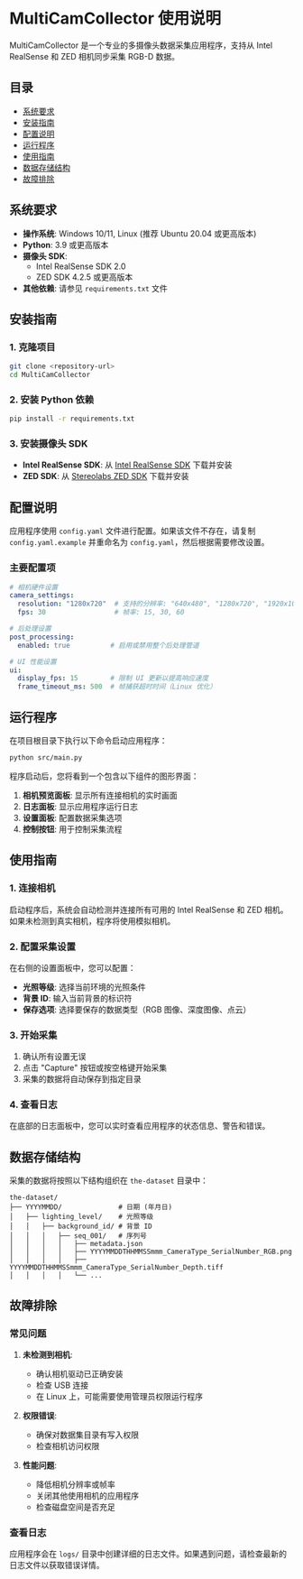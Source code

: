 # MultiCamCollector 使用说明

MultiCamCollector 是一个专业的多摄像头数据采集应用程序，支持从 Intel RealSense 和 ZED 相机同步采集 RGB-D 数据。

## 目录

- [系统要求](#系统要求)
- [安装指南](#安装指南)
- [配置说明](#配置说明)
- [运行程序](#运行程序)
- [使用指南](#使用指南)
- [数据存储结构](#数据存储结构)
- [故障排除](#故障排除)

## 系统要求

- **操作系统**: Windows 10/11, Linux (推荐 Ubuntu 20.04 或更高版本)
- **Python**: 3.9 或更高版本
- **摄像头 SDK**:
  - Intel RealSense SDK 2.0
  - ZED SDK 4.2.5 或更高版本
- **其他依赖**: 请参见 `requirements.txt` 文件

## 安装指南

### 1. 克隆项目

```bash
git clone <repository-url>
cd MultiCamCollector
```

### 2. 安装 Python 依赖

```bash
pip install -r requirements.txt
```

### 3. 安装摄像头 SDK

- **Intel RealSense SDK**: 从 [Intel RealSense SDK](https://github.com/IntelRealSense/librealsense) 下载并安装
- **ZED SDK**: 从 [Stereolabs ZED SDK](https://www.stereolabs.com/developers/release/) 下载并安装

## 配置说明

应用程序使用 `config.yaml` 文件进行配置。如果该文件不存在，请复制 `config.yaml.example` 并重命名为 `config.yaml`，然后根据需要修改设置。

### 主要配置项

```yaml
# 相机硬件设置
camera_settings:
  resolution: "1280x720"  # 支持的分辨率: "640x480", "1280x720", "1920x1080"
  fps: 30                 # 帧率: 15, 30, 60

# 后处理设置
post_processing:
  enabled: true          # 启用或禁用整个后处理管道

# UI 性能设置
ui:
  display_fps: 15        # 限制 UI 更新以提高响应速度
  frame_timeout_ms: 500  # 帧捕获超时时间（Linux 优化）
```

## 运行程序

在项目根目录下执行以下命令启动应用程序：

```bash
python src/main.py
```

程序启动后，您将看到一个包含以下组件的图形界面：

1. **相机预览面板**: 显示所有连接相机的实时画面
2. **日志面板**: 显示应用程序运行日志
3. **设置面板**: 配置数据采集选项
4. **控制按钮**: 用于控制采集流程

## 使用指南

### 1. 连接相机

启动程序后，系统会自动检测并连接所有可用的 Intel RealSense 和 ZED 相机。如果未检测到真实相机，程序将使用模拟相机。

### 2. 配置采集设置

在右侧的设置面板中，您可以配置：

- **光照等级**: 选择当前环境的光照条件
- **背景 ID**: 输入当前背景的标识符
- **保存选项**: 选择要保存的数据类型（RGB 图像、深度图像、点云）

### 3. 开始采集

1. 确认所有设置无误
2. 点击 "Capture" 按钮或按空格键开始采集
3. 采集的数据将自动保存到指定目录

### 4. 查看日志

在底部的日志面板中，您可以实时查看应用程序的状态信息、警告和错误。

## 数据存储结构

采集的数据将按照以下结构组织在 `the-dataset` 目录中：

```
the-dataset/
├── YYYYMMDD/              # 日期 (年月日)
│   ├── lighting_level/    # 光照等级
│   │   ├── background_id/ # 背景 ID
│   │   │   ├── seq_001/   # 序列号
│   │   │   │   ├── metadata.json
│   │   │   │   ├── YYYYMMDDTHHMMSSmmm_CameraType_SerialNumber_RGB.png
│   │   │   │   ├── YYYYMMDDTHHMMSSmmm_CameraType_SerialNumber_Depth.tiff
│   │   │   │   └── ...
```

## 故障排除

### 常见问题

1. **未检测到相机**:
   - 确认相机驱动已正确安装
   - 检查 USB 连接
   - 在 Linux 上，可能需要使用管理员权限运行程序

2. **权限错误**:
   - 确保对数据集目录有写入权限
   - 检查相机访问权限

3. **性能问题**:
   - 降低相机分辨率或帧率
   - 关闭其他使用相机的应用程序
   - 检查磁盘空间是否充足

### 查看日志

应用程序会在 `logs/` 目录中创建详细的日志文件。如果遇到问题，请检查最新的日志文件以获取错误详情。